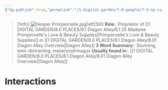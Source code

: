 ```yaml
---
{"dg-publish":true,"permalink":"/1-digital-garden/7-0-people/7-3-np-cs/hesper-primpernelle/","tags":["#person","#diagon-alley","#diagon-alley-resident","#shopkeeper"]}
---
```


>[!info] 
>![Hesper Primpernelle.jpg|left|300](/img/user/1%20DIGITAL%20GARDEN/7.0%20PEOPLE/7.3%20NPCs/Headshots/Hesper%20Primpernelle.jpg)
>**Role**:: Proprietor of [[1 DIGITAL GARDEN/8.0 PLACES/8.1 Diagon Alley/8.1.25 Madame Primpernelle's Love & Beauty Supplies\|Primpernelle's Love & Beauty Supplies]] in [[1 DIGITAL GARDEN/8.0 PLACES/8.1 Diagon Alley/8.01 Diagon Alley Overview\|Diagon Alley]]
>**3 Word Summary**:: Stunning, teen-distracting, metamorphmagus
>**Usually found in**:: [[1 DIGITAL GARDEN/8.0 PLACES/8.1 Diagon Alley/8.01 Diagon Alley Overview\|Diagon Alley]]

# Interactions

